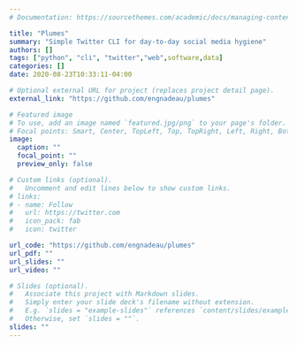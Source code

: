 ```yaml
---
# Documentation: https://sourcethemes.com/academic/docs/managing-content/

title: "Plumes"
summary: "Simple Twitter CLI for day-to-day social media hygiene"
authors: []
tags: ["python", "cli", "twitter","web",software,data]
categories: []
date: 2020-08-23T10:33:11-04:00

# Optional external URL for project (replaces project detail page).
external_link: "https://github.com/engnadeau/plumes"

# Featured image
# To use, add an image named `featured.jpg/png` to your page's folder.
# Focal points: Smart, Center, TopLeft, Top, TopRight, Left, Right, BottomLeft, Bottom, BottomRight.
image:
  caption: ""
  focal_point: ""
  preview_only: false

# Custom links (optional).
#   Uncomment and edit lines below to show custom links.
# links:
# - name: Follow
#   url: https://twitter.com
#   icon_pack: fab
#   icon: twitter

url_code: "https://github.com/engnadeau/plumes"
url_pdf: ""
url_slides: ""
url_video: ""

# Slides (optional).
#   Associate this project with Markdown slides.
#   Simply enter your slide deck's filename without extension.
#   E.g. `slides = "example-slides"` references `content/slides/example-slides.md`.
#   Otherwise, set `slides = ""`.
slides: ""
---
```

